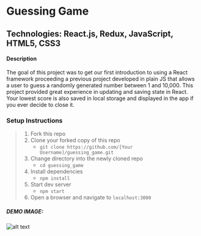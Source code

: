 # Guessing Game

## Technologies: React.js, Redux, JavaScript, HTML5, CSS3

#### Description

The goal of this project was to get our first introduction to using a React framework proceeding a previous project developed in plain JS that allows a user to guess a randomly generated number between 1 and 10,000. This project provided great experience in updating and saving state in React. Your lowest score is also saved in local storage and displayed in the app if you ever decide to close it.

### Setup Instructions

> 1. Fork this repo
> 2. Clone your forked copy of this repo
>    - `git clone https://github.com/[Your Username]/guessing_game.git`
> 3. Change directory into the newly cloned repo
>    - `cd guessing_game`
> 4. Install dependencies 
>    - `npm install`
> 5. Start dev server
>    - `npm start`
> 6. Open a browser and navigate to `localhost:3000`

##### DEMO IMAGE: 
![alt text](http://dev.vachebaghdassarian.com/images/portfolio/guessing.png "Guessing Game")